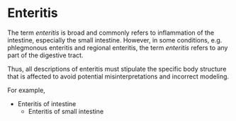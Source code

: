 # Enteritis

The term _enteritis_ is broad and commonly refers to inflammation of the intestine, especially the small intestine. However, in some conditions, e.g. phlegmonous enteritis and regional enteritis, the term _enteritis_ refers to any part of the digestive tract. 

Thus, all descriptions of enteritis must stipulate the specific body structure that is affected to avoid potential misinterpretations and incorrect modeling.

For example,

* Enteritis of intestine
    * Enteritis of small intestine

